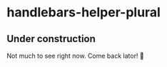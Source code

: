 # handlebars-helper-plural
## Under construction
Not much to see right now. Come back lator! :crocodile: